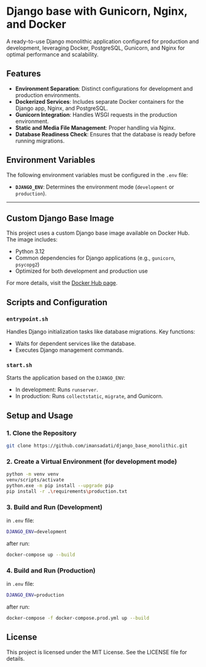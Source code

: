
# Django base with Gunicorn, Nginx, and Docker

A ready-to-use Django monolithic application configured for production and development, leveraging Docker, PostgreSQL, Gunicorn, and Nginx for optimal performance and scalability.



## Features

- **Environment Separation**: Distinct configurations for development and production environments.
- **Dockerized Services**: Includes separate Docker containers for the Django app, Nginx, and PostgreSQL.
- **Gunicorn Integration**: Handles WSGI requests in the production environment.
- **Static and Media File Management**: Proper handling via Nginx.
- **Database Readiness Check**: Ensures that the database is ready before running migrations.

## Environment Variables

The following environment variables must be configured in the `.env` file:

- **`DJANGO_ENV`**: Determines the environment mode (`development` or `production`).

---

## Custom Django Base Image
This project uses a custom Django base image available on Docker Hub. The image includes:
- Python 3.12
- Common dependencies for Django applications (e.g., `gunicorn`, `psycopg2`)
- Optimized for both development and production use

For more details, visit the [Docker Hub page](https://hub.docker.com/r/imansadatii/python-base).


## Scripts and Configuration

### `entrypoint.sh`

Handles Django initialization tasks like database migrations. Key functions:
- Waits for dependent services like the database.
- Executes Django management commands.

### `start.sh`

Starts the application based on the `DJANGO_ENV`:
- In development: Runs `runserver`.
- In production: Runs `collectstatic`, `migrate`, and Gunicorn.

## Setup and Usage 

### 1. Clone the Repository 
```bash
git clone https://github.com/imansadati/django_base_monolithic.git
```

### 2. Create a Virtual Environment (for development mode)
```bash
python -m venv venv
venv/scripts/activate
python.exe -m pip install --upgrade pip
pip install -r .\requirements\production.txt
```

### 3. Build and Run (Development)
in `.env` file:
```bash
DJANGO_ENV=development
```
after run:
```bash
docker-compose up --build
```

### 4. Build and Run (Production)
in `.env` file:
```bash
DJANGO_ENV=production
```
after run:
```bash
docker-compose -f docker-compose.prod.yml up --build
```


## License

This project is licensed under the MIT License. See the LICENSE file for details.
